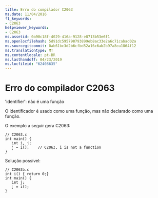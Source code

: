 ```yaml
---
title: Erro do compilador C2063
ms.date: 11/04/2016
f1_keywords:
- C2063
helpviewer_keywords:
- C2063
ms.assetid: 0a90c18f-4029-416a-9128-e8713b53e6f1
ms.openlocfilehash: 5d91dc595798793899eb8ac33e2a6c71cabad02a
ms.sourcegitcommit: 0ab61bc3d2b6cfbd52a16c6ab2b97a8ea1864f12
ms.translationtype: MT
ms.contentlocale: pt-BR
ms.lasthandoff: 04/23/2019
ms.locfileid: "62408635"
---
```

# <a name="compiler-error-c2063"></a>Erro do compilador C2063

'identifier': não é uma função

O identificador é usado como uma função, mas não declarado como uma função.

O exemplo a seguir gera C2063:

```
// C2063.c
int main() {
   int i, j;
   j = i();    // C2063, i is not a function
}
```

Solução possível:

```
// C2063b.c
int i() { return 0;}
int main() {
   int j;
   j = i();
}
```
